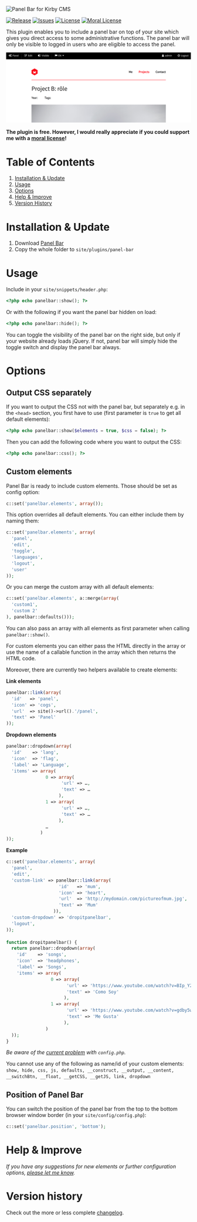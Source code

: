 ![Panel Bar for Kirby CMS](http://distantnative.com/remote/github/kirby-panelbar-github.png)  

[![Release](https://img.shields.io/github/release/distantnative/panel-bar.svg)](https://github.com/distantnative/panel-bar/releases)  [![Issues](https://img.shields.io/github/issues/distantnative/panel-bar.svg)](https://github.com/distantnative/panel-bar/issues) [![License](https://img.shields.io/badge/license-GPLv3-blue.svg)](https://raw.githubusercontent.com/distantnative/panel-bar/master/LICENSE)
[![Moral License](https://img.shields.io/badge/buy-moral_license-8dae28.svg)](https://gumroad.com/l/kirby-panelbar)


This plugin enables you to include a panel bar on top of your site which gives you direct access to some administrative functions. The panel bar will only be visible to logged in users who are eligible to access the panel.

![Panel Bar in action](screen.png)

**The plugin is free. However, I would really appreciate if you could support me with a [moral license](https://gumroad.com/l/kirby-panelbar)!**


# Table of Contents
1. [Installation & Update](#Installation)
2. [Usage](#Usage)
3. [Options](#Options)
4. [Help & Improve](#Help)
5. [Version History](#VersionHistory)



# Installation & Update <a id="Installation"></a>
1. Download [Panel Bar](https://github.com/distantnative/panel-bar/zipball/master/)
2. Copy the whole folder to `site/plugins/panel-bar`



# Usage <a id="Usage"></a>
Include in your `site/snippets/header.php`:
```php
<?php echo panelbar::show(); ?>
```

Or with the following if you want the panel bar hidden on load:
```php
<?php echo panelbar::hide(); ?>
```

You can toggle the visibility of the panel bar on the right side, but only if your website already loads jQuery. If not, panel bar will simply hide the toggle switch and display the panel bar always.

# Options <a id="Options"></a>

## Output CSS separately
If you want to output the CSS not with the panel bar, but separately e.g. in the `<head>` section, you first have to use (first parameter is `true` to get all default elements):

```php
<?php echo panelbar::show($elements = true, $css = false); ?>
```

Then you can add the following code where you want to output the CSS:

```php
<?php echo panelbar::css(); ?>
```


## Custom elements

Panel Bar is ready to include custom elements. Those should be set as config option:

```php
c::set('panelbar.elements', array());
```

This option overrides all default elements. You can either include them by naming them:

```php
c::set('panelbar.elements', array(
  'panel', 
  'edit', 
  'toggle', 
  'languages', 
  'logout', 
  'user'
));
```

Or you can merge the custom array with all default elements:

```php
c::set('panelbar.elements', a::merge(array(
  'custom1',
  'custom 2'
), panelbar::defaults()));
```

You can also pass an array with all elements as first parameter when calling `panelbar::show()`.

For custom elements you can either pass the HTML directly in the array or use the name of a callable function in the array which then returns the HTML code.

Moreover, there are currently two helpers available to create elements:

**Link elements**
```php
panelbar::link(array(
  'id'   => 'panel',
  'icon' => 'cogs',
  'url'  => site()->url().'/panel',
  'text' => 'Panel'
));
```

**Dropdown elements**
```php
panelbar::dropdown(array(
  'id'    => 'lang',
  'icon'  => 'flag',
  'label' => 'Language',
  'items' => array(
               0 => array(
                     'url' => …,
                     'text' => …
                    ),
               1 => array(
                     'url' => …,
                     'text' => …
                    ),
               …
             )
));
```

**Example**
```php
c::set('panelbar.elements', array(
  'panel', 
  'edit',
  'custom-link' => panelbar::link(array(
                    'id'   => 'mum',
                    'icon' => 'heart',
                    'url'  => 'http://mydomain.com/pictureofmum.jpg',
                    'text' => 'Mum'
                  )),
  'custom-dropdown' => 'dropitpanelbar',
  'logout', 
));

function dropitpanelbar() {
  return panelbar::dropdown(array(
    'id'    => 'songs',
    'icon'  => 'headphones',
    'label' => 'Songs',
    'items' => array(
                 0 => array(
                       'url' => 'https://www.youtube.com/watch?v=BIp_Y28qyZc',
                       'text' => 'Como Soy'
                      ),
                 1 => array(
                       'url' => 'https://www.youtube.com/watch?v=gdby5w5rseo',
                       'text' => 'Me Gusta'
                      ),
               )
  ));
}
```
*Be aware of the [current problem](https://github.com/distantnative/panel-bar/issues/4) with `config.php`.*

You cannot use any of the following as name/id of your custom elements:  
`show, hide, css, js, defaults, __construct, __output, __content, __switchBtn, __float, __getCSS, __getJS, link, dropdown`


## Position of Panel Bar
You can switch the position of the panel bar from the top to the bottom browser window border (in your `site/config/config.php`):

```php
c::set('panelbar.position', 'bottom');
```



# Help & Improve <a id="Help"></a>
*If you have any suggestions for new elements or further configuration options, [please let me know](https://github.com/distantnative/panel-bar/issues/new).*




# Version history <a id="VersionHistory"></a>
Check out the more or less complete [changelog](https://github.com/distantnative/panel-bar/blob/master/CHANGELOG.md).
